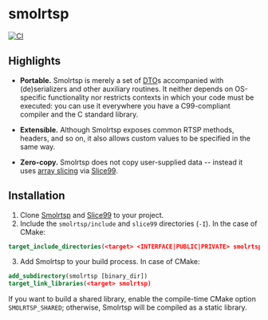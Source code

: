 # smolrtsp
[![CI](https://github.com/Hirrolot/smolrtsp/workflows/C/C++%20CI/badge.svg)](https://github.com/Hirrolot/smolrtsp/actions)

## Highlights

 - **Portable.** Smolrtsp is merely a set of [DTO]s accompanied with (de)serializers and other auxiliary routines. It neither depends on OS-specific functionality nor restricts contexts in which your code must be executed: you can use it everywhere you have a C99-compliant compiler and the C standard library.

 - **Extensible.** Although Smolrtsp exposes common RTSP methods, headers, and so on, it also allows custom values to be specified in the same way.

 - **Zero-copy.** Smolrtsp does not copy user-supplied data -- instead it uses [array slicing] via [Slice99].

[DTO]: https://en.wikipedia.org/wiki/Data_transfer_object
[array slicing]: https://en.wikipedia.org/wiki/Array_slicing
[Slice99]: https://github.com/Hirrolot/slice99

## Installation

 1. Clone [Smolrtsp] and [Slice99] to your project.
 2. Include the `smolrtsp/include` and `slice99` directories (`-I`). In the case of CMake:

```cmake
target_include_directories(<target> <INTERFACE|PUBLIC|PRIVATE> smolrtsp/include slice99)
```

 3. Add Smolrtsp to your build process. In case of CMake:

```cmake
add_subdirectory(smolrtsp [binary_dir])
target_link_libraries(<target> smolrtsp)
```

If you want to build a shared library, enable the compile-time CMake option `SMOLRTSP_SHARED`; otherwise, Smolrtsp will be compiled as a static library.

[Smolrtsp]: https://github.com/Hirrolot/smolrtsp
[Slice99]: https://github.com/Hirrolot/slice99
